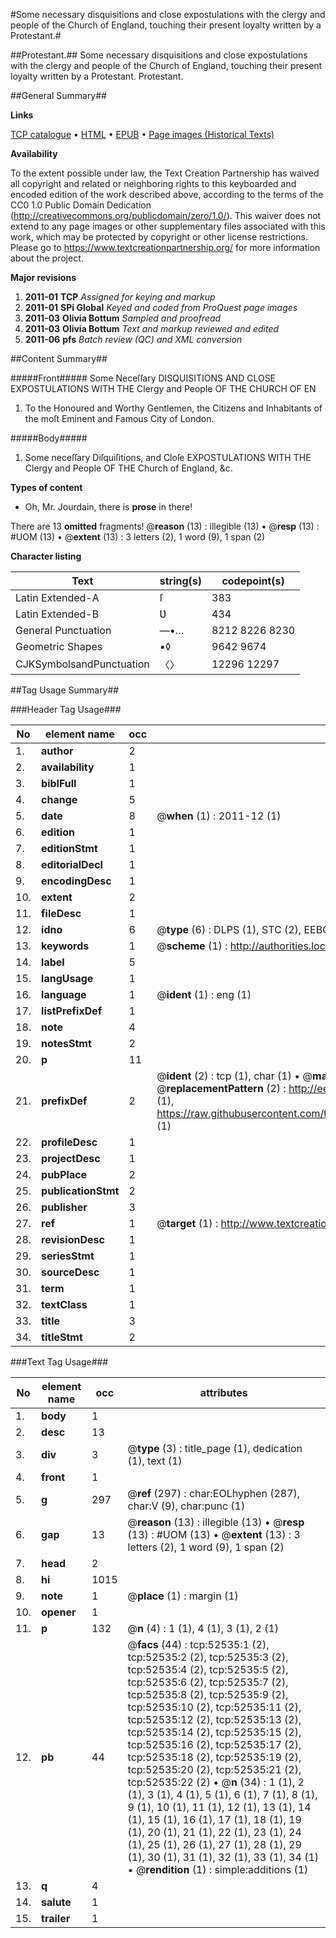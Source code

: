 #Some necessary disquisitions and close expostulations with the clergy and people of the Church of England, touching their present loyalty written by a Protestant.#

##Protestant.##
Some necessary disquisitions and close expostulations with the clergy and people of the Church of England, touching their present loyalty written by a Protestant.
Protestant.

##General Summary##

**Links**

[TCP catalogue](http://www.ota.ox.ac.uk/tcp/)  • 
[HTML](http://tei.it.ox.ac.uk/tcp/Texts-HTML/free/A60/A60808.html)  • 
[EPUB](http://tei.it.ox.ac.uk/tcp/Texts-EPUB/free/A60/A60808.epub) • 
[Page images (Historical Texts)](https://historicaltexts.jisc.ac.uk/eebo-12016460e)

**Availability**

To the extent possible under law, the Text Creation Partnership has waived all copyright and related or neighboring rights to this keyboarded and encoded edition of the work described above, according to the terms of the CC0 1.0 Public Domain Dedication (http://creativecommons.org/publicdomain/zero/1.0/). This waiver does not extend to any page images or other supplementary files associated with this work, which may be protected by copyright or other license restrictions. Please go to https://www.textcreationpartnership.org/ for more information about the project.

**Major revisions**

1. __2011-01__ __TCP__ *Assigned for keying and markup*
1. __2011-01__ __SPi Global__ *Keyed and coded from ProQuest page images*
1. __2011-03__ __Olivia Bottum__ *Sampled and proofread*
1. __2011-03__ __Olivia Bottum__ *Text and markup reviewed and edited*
1. __2011-06__ __pfs__ *Batch review (QC) and XML conversion*

##Content Summary##

#####Front#####
Some Neceſſary DISQUISITIONS AND CLOSE EXPOSTULATIONS WITH THE Clergy and People OF THE CHURCH OF EN
1. To the Honoured and Worthy Gentlemen, the Citizens and Inhabitants of the moſt Eminent and Famous City of London.

#####Body#####

1. Some neceſſary Diſquiſitions, and Cloſe EXPOSTULATIONS WITH THE Clergy and People OF THE Church of England, &c.

**Types of content**

  * Oh, Mr. Jourdain, there is **prose** in there!

There are 13 **omitted** fragments! 
 @__reason__ (13) : illegible (13)  •  @__resp__ (13) : #UOM (13)  •  @__extent__ (13) : 3 letters (2), 1 word (9), 1 span (2)

**Character listing**


|Text|string(s)|codepoint(s)|
|---|---|---|
|Latin Extended-A|ſ|383|
|Latin Extended-B|Ʋ|434|
|General Punctuation|—•…|8212 8226 8230|
|Geometric Shapes|▪◊|9642 9674|
|CJKSymbolsandPunctuation|〈〉|12296 12297|

##Tag Usage Summary##

###Header Tag Usage###

|No|element name|occ|attributes|
|---|---|---|---|
|1.|__author__|2||
|2.|__availability__|1||
|3.|__biblFull__|1||
|4.|__change__|5||
|5.|__date__|8| @__when__ (1) : 2011-12 (1)|
|6.|__edition__|1||
|7.|__editionStmt__|1||
|8.|__editorialDecl__|1||
|9.|__encodingDesc__|1||
|10.|__extent__|2||
|11.|__fileDesc__|1||
|12.|__idno__|6| @__type__ (6) : DLPS (1), STC (2), EEBO-CITATION (1), OCLC (1), VID (1)|
|13.|__keywords__|1| @__scheme__ (1) : http://authorities.loc.gov/ (1)|
|14.|__label__|5||
|15.|__langUsage__|1||
|16.|__language__|1| @__ident__ (1) : eng (1)|
|17.|__listPrefixDef__|1||
|18.|__note__|4||
|19.|__notesStmt__|2||
|20.|__p__|11||
|21.|__prefixDef__|2| @__ident__ (2) : tcp (1), char (1)  •  @__matchPattern__ (2) : ([0-9\-]+):([0-9IVX]+) (1), (.+) (1)  •  @__replacementPattern__ (2) : http://eebo.chadwyck.com/downloadtiff?vid=$1&page=$2 (1), https://raw.githubusercontent.com/textcreationpartnership/Texts/master/tcpchars.xml#$1 (1)|
|22.|__profileDesc__|1||
|23.|__projectDesc__|1||
|24.|__pubPlace__|2||
|25.|__publicationStmt__|2||
|26.|__publisher__|3||
|27.|__ref__|1| @__target__ (1) : http://www.textcreationpartnership.org/docs/. (1)|
|28.|__revisionDesc__|1||
|29.|__seriesStmt__|1||
|30.|__sourceDesc__|1||
|31.|__term__|1||
|32.|__textClass__|1||
|33.|__title__|3||
|34.|__titleStmt__|2||


###Text Tag Usage###

|No|element name|occ|attributes|
|---|---|---|---|
|1.|__body__|1||
|2.|__desc__|13||
|3.|__div__|3| @__type__ (3) : title_page (1), dedication (1), text (1)|
|4.|__front__|1||
|5.|__g__|297| @__ref__ (297) : char:EOLhyphen (287), char:V (9), char:punc (1)|
|6.|__gap__|13| @__reason__ (13) : illegible (13)  •  @__resp__ (13) : #UOM (13)  •  @__extent__ (13) : 3 letters (2), 1 word (9), 1 span (2)|
|7.|__head__|2||
|8.|__hi__|1015||
|9.|__note__|1| @__place__ (1) : margin (1)|
|10.|__opener__|1||
|11.|__p__|132| @__n__ (4) : 1 (1), 4 (1), 3 (1), 2 (1)|
|12.|__pb__|44| @__facs__ (44) : tcp:52535:1 (2), tcp:52535:2 (2), tcp:52535:3 (2), tcp:52535:4 (2), tcp:52535:5 (2), tcp:52535:6 (2), tcp:52535:7 (2), tcp:52535:8 (2), tcp:52535:9 (2), tcp:52535:10 (2), tcp:52535:11 (2), tcp:52535:12 (2), tcp:52535:13 (2), tcp:52535:14 (2), tcp:52535:15 (2), tcp:52535:16 (2), tcp:52535:17 (2), tcp:52535:18 (2), tcp:52535:19 (2), tcp:52535:20 (2), tcp:52535:21 (2), tcp:52535:22 (2)  •  @__n__ (34) : 1 (1), 2 (1), 3 (1), 4 (1), 5 (1), 6 (1), 7 (1), 8 (1), 9 (1), 10 (1), 11 (1), 12 (1), 13 (1), 14 (1), 15 (1), 16 (1), 17 (1), 18 (1), 19 (1), 20 (1), 21 (1), 22 (1), 23 (1), 24 (1), 25 (1), 26 (1), 27 (1), 28 (1), 29 (1), 30 (1), 31 (1), 32 (1), 33 (1), 34 (1)  •  @__rendition__ (1) : simple:additions (1)|
|13.|__q__|4||
|14.|__salute__|1||
|15.|__trailer__|1||
